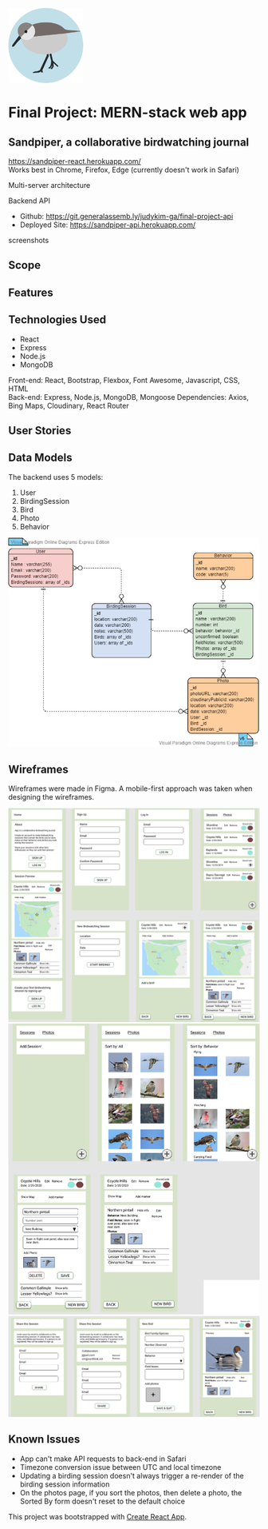 [<img src="./src/sandpiper_circle.svg" height=150>](https://sandpiper-react.herokuapp.com/)

# Final Project: MERN-stack web app
## Sandpiper, a collaborative birdwatching journal
https://sandpiper-react.herokuapp.com/  
Works best in Chrome, Firefox, Edge (currently doesn't work in Safari)

Multi-server architecture

Backend API
* Github: https://git.generalassemb.ly/judykim-ga/final-project-api
* Deployed Site: https://sandpiper-api.herokuapp.com/

screenshots

## Scope
## Features
## Technologies Used
* React 
* Express
* Node.js
* MongoDB

Front-end: React, Bootstrap, Flexbox, Font Awesome, Javascript, CSS, HTML  
Back-end: Express, Node.js, MongoDB, Mongoose
Dependencies: Axios, Bing Maps, Cloudinary, React Router

## User Stories
## Data Models
The backend uses 5 models:
1. User
2. BirdingSession
3. Bird
4. Photo
5. Behavior

<img src="./public/readme_images/final_project_erd_v6.png">

## Wireframes
Wireframes were made in Figma. A mobile-first approach was taken when designing the wireframes.

<img src="./public/readme_images/wireframe_1.png">
<img src="./public/readme_images/wireframe_2.png">
<img src="./public/readme_images/wireframe_3.png">

## Known Issues
* App can't make API requests to back-end in Safari
* Timezone conversion issue between UTC and local timezone
* Updating a birding session doesn't always trigger a re-render of the birding session information
* On the photos page, if you sort the photos, then delete a photo, the Sorted By form doesn't reset to the default choice

This project was bootstrapped with [Create React App](https://github.com/facebook/create-react-app).

